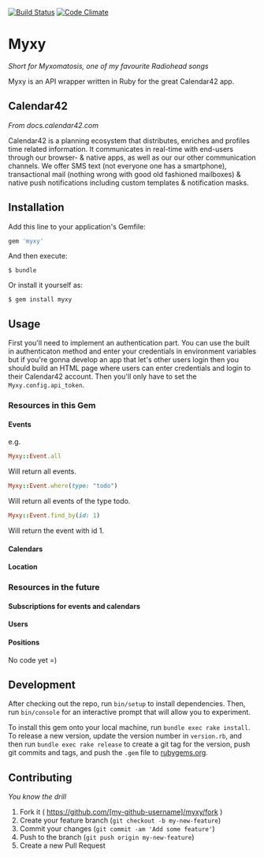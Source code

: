 [![Build Status](https://travis-ci.org/Marthyn/myxy.svg?branch=master)](https://travis-ci.org/Marthyn/myxy)
[![Code Climate](https://codeclimate.com/github/Marthyn/myxy/badges/gpa.svg)](https://codeclimate.com/github/Marthyn/myxy)
# Myxy
*Short for Myxomatosis, one of my favourite Radiohead songs*

Myxy is an API wrapper written in Ruby for the great Calendar42 app.

## Calendar42
*From docs.calendar42.com*

Calendar42 is a planning ecosystem that distributes, enriches and profiles time related information. It communicates in real-time with end-users through our browser- & native apps, as well as our our other communication channels. We offer SMS text (not everyone one has a smartphone), transactional mail (nothing wrong with good old fashioned mailboxes) & native push notifications including custom templates & notification masks.

## Installation

Add this line to your application's Gemfile:

```ruby
gem 'myxy'
```

And then execute:

    $ bundle

Or install it yourself as:

    $ gem install myxy

## Usage

First you'll need to implement an authentication part. You can use the built in authenticaton method and enter your credentials in environment variables but if you're gonna develop an app that let's other users login then you should build an HTML page where users can enter credentials and login to their Calendar42 account. Then you'll only have to set the `Myxy.config.api_token`.

### Resources in this Gem

#### Events

e.g.

```ruby
Myxy::Event.all
```
Will return all events.

```ruby
Myxy::Event.where(type: "todo")
```
Will return all events of the type todo.

```ruby
Myxy::Event.find_by(id: 1)
```
Will return the event with id 1.

#### Calendars

#### Location

### Resources in the future

#### Subscriptions for events and calendars

#### Users

#### Positions

No code yet =)

## Development

After checking out the repo, run `bin/setup` to install dependencies. Then, run `bin/console` for an interactive prompt that will allow you to experiment.

To install this gem onto your local machine, run `bundle exec rake install`. To release a new version, update the version number in `version.rb`, and then run `bundle exec rake release` to create a git tag for the version, push git commits and tags, and push the `.gem` file to [rubygems.org](https://rubygems.org).

## Contributing
*You know the drill*

1. Fork it ( https://github.com/[my-github-username]/myxy/fork )
2. Create your feature branch (`git checkout -b my-new-feature`)
3. Commit your changes (`git commit -am 'Add some feature'`)
4. Push to the branch (`git push origin my-new-feature`)
5. Create a new Pull Request
